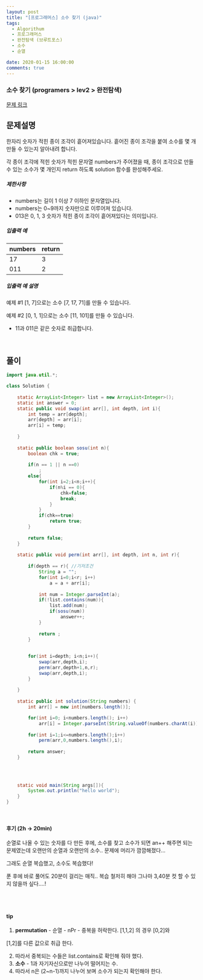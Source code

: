 ```yaml
---
layout: post
title: "[프로그래머스] 소수 찾기 (java)"
tags:
  - Algorithum
  - 프로그래머스
  - 완전탐색 (브루트포스)
  - 소수
  - 순열

date: 2020-01-15 16:00:00
comments: true
---
```




###  소수 찾기 (programers > lev2 > 완전탐색)

[문제 링크](https://programmers.co.kr/learn/courses/30/lessons/42839 )

## 문제설명

한자리 숫자가 적힌 종이 조각이 흩어져있습니다. 흩어진 종이 조각을 붙여 소수를 몇 개 만들 수 있는지 알아내려 합니다.

각 종이 조각에 적힌 숫자가 적힌 문자열 numbers가 주어졌을 때, 종이 조각으로 만들 수 있는 소수가 몇 개인지 return 하도록 solution 함수를 완성해주세요.

##### 제한사항

- numbers는 길이 1 이상 7 이하인 문자열입니다.
- numbers는 0~9까지 숫자만으로 이루어져 있습니다.
- 013은 0, 1, 3 숫자가 적힌 종이 조각이 흩어져있다는 의미입니다.

##### 입출력 예

| numbers | return |
| ------- | ------ |
| 17      | 3      |
| 011     | 2      |

##### 입출력 예 설명

예제 #1
[1, 7]으로는 소수 [7, 17, 71]를 만들 수 있습니다.

예제 #2
[0, 1, 1]으로는 소수 [11, 101]를 만들 수 있습니다.

- 11과 011은 같은 숫자로 취급합니다.

<br>

## 풀이

```java
import java.util.*;

class Solution {
    
    static ArrayList<Integer> list = new ArrayList<Integer>();
    static int answer = 0;
    static public void swap(int arr[], int depth, int i){
        int temp = arr[depth];
        arr[depth] = arr[i];
        arr[i] = temp;
        
    }
    
    static public boolean sosu(int n){
        boolean chk = true;        
        
        if(n == 1 || n ==0)
            ;
        else{
            for(int i=2;i<n;i++){
                if(n%i == 0){
                    chk=false;
                    break;
                }
            }
            if(chk==true)
                return true;
        }
        
        return false;
    }
    
    static public void perm(int arr[], int depth, int n, int r){
        
        if(depth == r){ //기저조건
            String a = "";
            for(int i=0;i<r; i++)
                a = a + arr[i];
            
            int num = Integer.parseInt(a);
            if(!list.contains(num)){
                list.add(num);
                if(sosu(num))
                    answer++;
            }
            
            return ;
        }
        
        
        for(int i=depth; i<n;i++){
            swap(arr,depth,i);
            perm(arr,depth+1,n,r);
            swap(arr,depth,i);
        }
        
    }
    
    static public int solution(String numbers) {
        int arr[] = new int[numbers.length()];

        for(int i=0; i<numbers.length(); i++)
            arr[i] = Integer.parseInt(String.valueOf(numbers.charAt(i)));
        
        for(int i=1;i<=numbers.length();i++)
            perm(arr,0,numbers.length(),i);
        
        return answer;
    }

    
    
    
    static void main(String args[]){
        System.out.println("hello world");
    }
}
```

<br>

#### 후기 (2h -> 20min)

순열로 나올 수 있는 숫자를 다 만든 후에, 소수를 찾고 소수가 되면 an++ 해주면 되는 문제였는데 오랜만의 순열과 오랜만의 소수.. 문제에 머리가 깜깜해졌다... <br>

그래도 순열 복습했고, 소수도 복습했다!<br>

푼 후에 바로 풀어도 20분이 걸리는 매직.. 복습 철저히 해야 그나마 3,40분 컷 할 수 있지 않을까 싶다....!

<br>

<br>

#### tip

1. **permutation** - 순열 - nPr - 중복을 허락한다. [1,1,2] 의 경우 [0,2]와

 [1,2]를 다른 값으로 취급 한다.

2.  따라서 중복되는 수들은 list.contains로 확인해 줘야 했다.
3. **소수** - 1과 자기자신으로만 나누어 떨어지는 수.
4. 따라서 n은 (2~n-1)까지 나누어 보며 소수가 되는지 확인해야 한다.

<br>